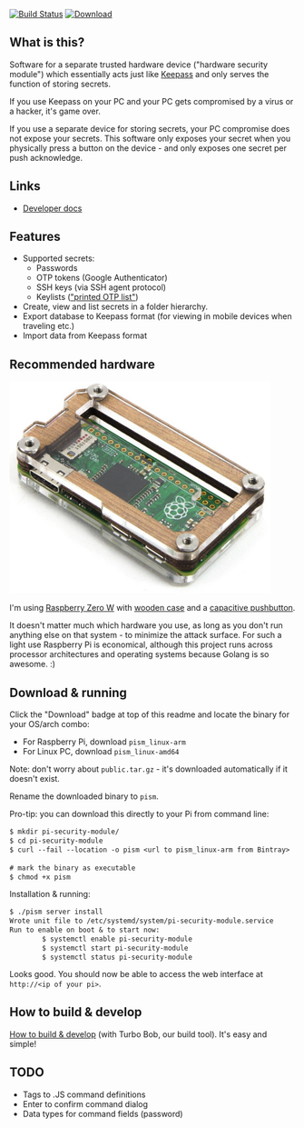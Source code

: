 [![Build Status](https://img.shields.io/travis/function61/pi-security-module.svg?style=for-the-badge)](https://travis-ci.org/function61/pi-security-module)
[![Download](https://img.shields.io/bintray/v/function61/pi-security-module/main.svg?style=for-the-badge&label=Download)](https://bintray.com/function61/pi-security-module/main/_latestVersion#files)

What is this?
-------------

Software for a separate trusted hardware device ("hardware security module") which
essentially acts just like [Keepass](http://keepass.info/) and only serves the
function of storing secrets.

If you use Keepass on your PC and your PC gets compromised by a virus or a hacker,
it's game over.

If you use a separate device for storing secrets, your PC compromise does not
expose your secrets. This software only exposes your secret when you physically
press a button on the device - and only exposes one secret per push acknowledge.


Links
-----

- [Developer docs](https://docs.function61.com/pi-security-module)


Features
--------

- Supported secrets:
	* Passwords
	* OTP tokens (Google Authenticator)
	* SSH keys (via SSH agent protocol)
	* Keylists (["printed OTP list"](https://en.wikipedia.org/wiki/One-time_password#Hardcopy))
- Create, view and list secrets in a folder hierarchy.
- Export database to Keepass format (for viewing in mobile devices when traveling etc.)
- Import data from Keepass format


Recommended hardware
--------------------

![](docs/pi-zero-in-wood-case.png)

I'm using [Raspberry Zero W](https://www.raspberrypi.org/products/pi-zero-w/)
with [wooden case](https://thepihut.com/products/zebra-zero-for-raspberry-pi-zero-wood)
and a [capacitive pushbutton](http://www.ebay.com/sch/?_nkw=ttp223).

It doesn't matter much which hardware you use, as long as you don't run anything else on
that system - to minimize the attack surface. For such a light use Raspberry Pi is
economical, although this project runs across processor architectures and operating systems
because Golang is so awesome. :)


Download & running
------------------

Click the "Download" badge at top of this readme and locate the binary for your OS/arch combo:

- For Raspberry Pi, download `pism_linux-arm`
- For Linux PC, download `pism_linux-amd64`

Note: don't worry about `public.tar.gz` - it's downloaded automatically if it doesn't exist.

Rename the downloaded binary to `pism`.

Pro-tip: you can download this directly to your Pi from command line:

```
$ mkdir pi-security-module/
$ cd pi-security-module
$ curl --fail --location -o pism <url to pism_linux-arm from Bintray>

# mark the binary as executable
$ chmod +x pism
```

Installation & running:

```
$ ./pism server install
Wrote unit file to /etc/systemd/system/pi-security-module.service
Run to enable on boot & to start now:
        $ systemctl enable pi-security-module
        $ systemctl start pi-security-module
        $ systemctl status pi-security-module
```

Looks good. You should now be able to access the web interface at `http://<ip of your pi>`.


How to build & develop
----------------------

[How to build & develop](https://github.com/function61/turbobob/blob/master/docs/external-how-to-build-and-dev.md)
(with Turbo Bob, our build tool). It's easy and simple!


TODO
----

- Tags to .JS command definitions
- Enter to confirm command dialog
- Data types for command fields (password)
